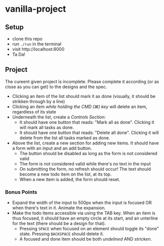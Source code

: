 # vanilla-project

## Setup

- clone this repo
- run `./run` in the terminal
- visit http://localhost:8000
- Ta Da!

## Project

The cureent given project is incomplete. Please complete it according (or as close as you can get) to the designs and the spec.

- Clicking an item of the list should mark it as done (visually, it should be strikken through by a line)
- Clicking an item _while holding the CMD (⌘) key_ will delete an item, regardless of its state
- Underneath the list, create a _Controls Section_:
  - It should have one button that reads: "Mark all as done". Clicking it will mark all tasks as done.
  - It should have one button that reads: "Delete all done". Clicking it will delete from the list all tasks marked as done.
- Above the list, create a new section for adding new items. It should have a form with an input and an add button.
  - The button should be disabled as long as the form is not considered valid
  - The form is not considered valid while there's no text in the input
  - On submitting the form, no refresh should occur! The text should become a new todo item on the list, at its top.
  - When a new item is added, the form should reset.

### Bonus Points

- Expand the width of the input to 500px when the input is focused OR when there's text in it. Animate the expansion.
- Make the todo items accessible via using the TAB key. When an item is thus focused, it should have an empty circle at its start, and an unterline for the text (there should be a design for that).
  - Pressing `SPACE` when focused on an element should toggle its "done" state. Pressing `BACKSPACE` should delete it.
  - A focused and done item should be both _undelined_ AND _stricken_.
